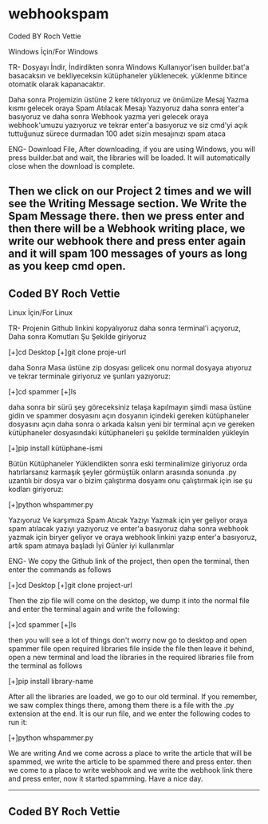 # webhookspam
Coded BY Roch Vettie

Windows İçin/For Windows




TR-
Dosyayı İndir, İndirdikten sonra Windows Kullanıyor'isen builder.bat'a basacaksın ve bekliyeceksin kütüphaneler yüklenecek.
yüklenme bitince otomatik olarak kapanacaktır.


Daha sonra Projemizin üstüne 2 kere tıklıyoruz ve önümüze Mesaj Yazma kısmı gelecek oraya Spam Atılacak Mesajı Yazıyoruz
daha sonra enter'a basıyoruz ve daha sonra Webhook yazma yeri gelecek oraya webhook'umuzu yazıyoruz ve tekrar enter'a basıyoruz ve siz cmd'yi açık tuttuğunuz sürece durmadan 100 adet sizin mesajınızı spam ataca

ENG-
Download File, After downloading, if you are using Windows, you will press builder.bat and wait, the libraries will be loaded.
It will automatically close when the download is complete.


Then we click on our Project 2 times and we will see the Writing Message section. We Write the Spam Message there.
then we press enter and then there will be a Webhook writing place, we write our webhook there and press enter again and it will spam 100 messages of yours as long as you keep cmd open.
--------------------------------------------------------------------

Coded BY Roch Vettie
--------------------------------------------------------------------

Linux İçin/For Linux


TR-
Projenin Github linkini kopyalıyoruz daha sonra terminal'i açıyoruz, Daha sonra Komutları Şu Şekilde giriyoruz

[+]cd Desktop
[+]git clone proje-url

daha Sonra Masa üstüne zip dosyası gelicek onu normal dosyaya atıyoruz ve tekrar terminale giriyoruz ve şunları yazıyoruz:

[+]cd spammer
[+]ls

daha sonra bir sürü şey göreceksiniz telaşa kapılmayın şimdi masa üstüne gidin ve spammer dosyasını açın dosyanın içindeki gereken kütüphaneler dosyasını açın
daha sonra o arkada kalsın yeni bir terminal açın ve gereken kütüphaneler dosyasındaki kütüphaneleri şu şekilde terminalden yükleyin

[+]pip install kütüphane-ismi

Bütün Kütüphaneler Yüklendikten sonra eski terminalimize giriyoruz orda hatırlarsanız karmaşık şeyler görmüştük onların arasında sonunda .py uzantılı bir dosya var o bizim çalıştırma dosyamı onu çalıştırmak için ise şu kodları giriyoruz:

[+]python whspammer.py

Yazıyoruz Ve karşımıza Spam Atıcak Yazıyı Yazmak için yer geliyor oraya spam atılacak yazıyı yazıyoruz ve enter'a basıyoruz 
daha sonra webhook yazmak için biryer geliyor ve oraya webhook linkini yazıp enter'a basıyoruz, artık spam atmaya başladı İyi Günler iyi kullanımlar


ENG-
We copy the Github link of the project, then open the terminal, then enter the commands as follows

[+]cd Desktop
[+]git clone project-url

Then the zip file will come on the desktop, we dump it into the normal file and enter the terminal again and write the following:

[+]cd spammer
[+]ls

then you will see a lot of things don't worry now go to desktop and open spammer file open required libraries file inside the file
then leave it behind, open a new terminal and load the libraries in the required libraries file from the terminal as follows

[+]pip install library-name

After all the libraries are loaded, we go to our old terminal. If you remember, we saw complex things there, among them there is a file with the .py extension at the end. It is our run file, and we enter the following codes to run it:

[+]python whspammer.py

We are writing And we come across a place to write the article that will be spammed, we write the article to be spammed there and press enter.
then we come to a place to write webhook and we write the webhook link there and press enter, now it started spamming. Have a nice day.


--------------------------------------------------------------------

Coded BY Roch Vettie
--------------------------------------------------------------------


